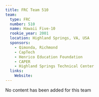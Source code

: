 ```yaml
---
title: FRC Team 510
team:
  type: FRC
  number: 510
  name: Hawaii Five-10
  rookie_year: 2001
  location: Highland Springs, VA, USA
  sponsors:
    - Qimonda, Richmond
    - CapTech
    - Henrico Education Foundation
    - CAPER
    - Highland Springs Technical Center
  links:
    Website: 
---
```

No content has been added for this team